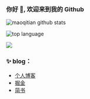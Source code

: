### 你好 👋, 欢迎来到我的 Github
![maoqitian github stats](https://github-readme-stats.vercel.app/api?username=maoqitian&show_icons=true&theme=radical&bg_color=30,e96443,904e95)

![top language](https://github-readme-stats.vercel.app/api/top-langs/?username=maoqitian&layout=compact&card_width=445)
<p align="left">
  <a href="https://github.com/maoqitian">
    <img src="https://komarev.com/ghpvc/?username=maoqitian&color=brightgreen&label=👁%20Views" />
  </a>  
</p>

### ✨ blog：
- [个人博客](https://www.maoqitian.com/)
- [掘金](https://juejin.im/user/59e956626fb9a045204b57d4)
- [简书](https://www.jianshu.com/u/f58cd7ff1a08)

<!--
**maoqitian/maoqitian** is a ✨ _special_ ✨ repository because its `README.md` (this file) appears on your GitHub profile.

Here are some ideas to get you started:

- 🔭 I’m currently working on ...
- 🌱 I’m currently learning ...
- 👯 I’m looking to collaborate on ...
- 🤔 I’m looking for help with ...
- 💬 Ask me about ...
- 📫 How to reach me: ...
- 😄 Pronouns: ...
- ⚡ Fun fact: ...
-->
